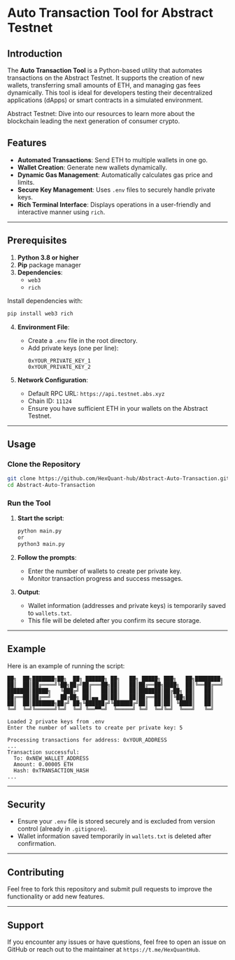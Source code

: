 # Auto Transaction Tool for Abstract Testnet

## Introduction

The **Auto Transaction Tool** is a Python-based utility that automates transactions on the Abstract Testnet. It supports the creation of new wallets, transferring small amounts of ETH, and managing gas fees dynamically. This tool is ideal for developers testing their decentralized applications (dApps) or smart contracts in a simulated environment.

Abstract Testnet: Dive into our resources to learn more about the blockchain leading the next generation of consumer crypto.

## Features

- **Automated Transactions**: Send ETH to multiple wallets in one go.
- **Wallet Creation**: Generate new wallets dynamically.
- **Dynamic Gas Management**: Automatically calculates gas price and limits.
- **Secure Key Management**: Uses `.env` files to securely handle private keys.
- **Rich Terminal Interface**: Displays operations in a user-friendly and interactive manner using `rich`.

---

## Prerequisites

1. **Python 3.8 or higher**
2. **Pip** package manager
3. **Dependencies**:
   - `web3`
   - `rich`

Install dependencies with:
```bash
pip install web3 rich
```

4. **Environment File**:
   - Create a `.env` file in the root directory.
   - Add private keys (one per line):
     ```
     0xYOUR_PRIVATE_KEY_1
     0xYOUR_PRIVATE_KEY_2
     ```

5. **Network Configuration**:
   - Default RPC URL: `https://api.testnet.abs.xyz`
   - Chain ID: `11124`
   - Ensure you have sufficient ETH in your wallets on the Abstract Testnet.

---

## Usage

### Clone the Repository

```bash
git clone https://github.com/HexQuant-hub/Abstract-Auto-Transaction.git
cd Abstract-Auto-Transaction
```

### Run the Tool

1. **Start the script**:
   ```bash
   python main.py
   or
   python3 main.py
   ```

2. **Follow the prompts**:
   - Enter the number of wallets to create per private key.
   - Monitor transaction progress and success messages.

3. **Output**:
   - Wallet information (addresses and private keys) is temporarily saved to `wallets.txt`.
   - This file will be deleted after you confirm its secure storage.

---

## Example

Here is an example of running the script:

```plaintext
██╗  ██╗███████╗██╗  ██╗ ██████╗ ██╗   ██╗ █████╗ ███╗   ██╗████████╗
██║  ██║██╔════╝╚██╗██╔╝██╔═══██╗██║   ██║██╔══██╗████╗  ██║╚══██╔══╝
███████║█████╗   ╚███╔╝ ██║   ██║██║   ██║███████║██╔██╗ ██║   ██║   
██╔══██║██╔══╝   ██╔██╗ ██║▄▄ ██║██║   ██║██╔══██║██║╚██╗██║   ██║   
██║  ██║███████╗██╔╝ ██╗╚██████╔╝╚██████╔╝██║  ██║██║ ╚████║   ██║   
╚═╝  ╚═╝╚══════╝╚═╝  ╚═╝ ╚══▀▀═╝  ╚═════╝ ╚═╝  ╚═╝╚═╝  ╚═══╝   ╚═╝  

Loaded 2 private keys from .env
Enter the number of wallets to create per private key: 5

Processing transactions for address: 0xYOUR_ADDRESS
...
Transaction successful:
  To: 0xNEW_WALLET_ADDRESS
  Amount: 0.00005 ETH
  Hash: 0xTRANSACTION_HASH
...
```

---

## Security

- Ensure your `.env` file is stored securely and is excluded from version control (already in `.gitignore`).
- Wallet information saved temporarily in `wallets.txt` is deleted after confirmation.

---

## Contributing

Feel free to fork this repository and submit pull requests to improve the functionality or add new features.

---

## Support

If you encounter any issues or have questions, feel free to open an issue on GitHub or reach out to the maintainer at `https://t.me/HexQuantHub`.

